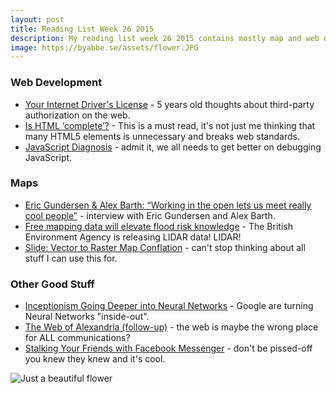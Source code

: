```yaml
---
layout: post
title: Reading List Week 26 2015
description: My reading list week 26 2015 contains mostly map and web dev stuff.
image: https://byabbe.se/assets/flower.JPG
---
```


### Web Development

 - [Your Internet Driver's License](http://blog.codinghorror.com/your-internet-drivers-license/) - 5 years old thoughts about third-party authorization on the web.
 - [Is HTML ‘complete’?](http://www.brucelawson.co.uk/2015/is-html-complete/) - This is a must read, it's not just me thinking that many HTML5 elements is unnecessary and breaks web standards.
 - [JavaScript Diagnosis](http://www.macwright.org/2015/03/10/javascript-diagnosis.html) - admit it, we all needs to get better on debugging JavaScript.

### Maps

 - [Eric Gundersen & Alex Barth: “Working in the open lets us meet really cool people”](http://geohipster.com/2015/06/15/eric-gundersen-alex-barth-working-in-the-open-lets-us-meet-really-cool-people/) - interview with Eric Gundersen and Alex Barth.
 - [Free mapping data will elevate flood risk knowledge](https://environmentagency.blog.gov.uk/2015/06/16/free-mapping-data-will-elevate-flood-risk-knowledge/) - The British Environment Agency is releasing LIDAR data! LIDAR! 
 - [Slide&#58;  Vector to Raster Map Conflation](https://github.com/paulmach/slide) - can't stop thinking about all stuff I can use this for.

### Other Good Stuff

 - [Inceptionism Going Deeper into Neural Networks](http://googleresearch.blogspot.se/2015/06/inceptionism-going-deeper-into-neural.html) - Google are turning Neural Networks "inside-out".
 - [The Web of Alexandria (follow-up)](http://worrydream.com/TheWebOfAlexandria/2.html) - the web is maybe the wrong place for ALL communications?
 - [Stalking Your Friends with Facebook Messenger](https://medium.com/faith-and-future/stalking-your-friends-with-facebook-messenger-9da8820bd27d) - don't be pissed-off you knew they knew and it's cool.

![Just a beautiful flower](https://byabbe.se/assets/flower.JPG)